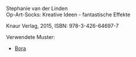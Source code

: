 Stephanie van der Linden  
Op-Art-Socks: Kreative Ideen - fantastische Effekte

Knaur Verlag, 2015, ISBN: 978-3-426-64697-7

Verwendete Muster:
* [Bora](/Projekte/Bora-Hellblau/Bora-Hellblau.md)
